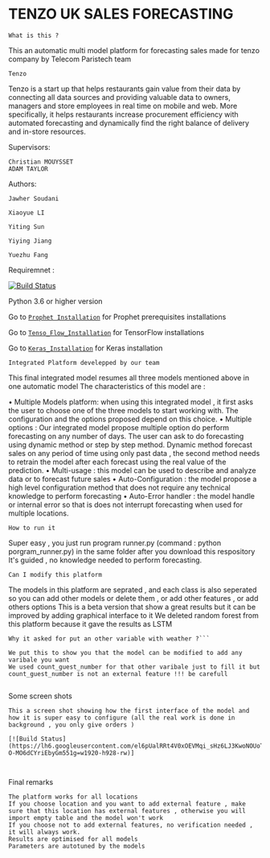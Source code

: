 # TENZO UK SALES FORECASTING

```
What is this ?
```
This an automatic multi model platform for forecasting sales made for tenzo company by Telecom Paristech team

```
Tenzo
```

Tenzo is a start up that helps restaurants gain value from their data by connecting all data
sources and providing valuable data to owners, managers and store employees in real time
on mobile and web. More specifically, it helps restaurants increase procurement efficiency
with automated forecasting and dynamically find the right balance of delivery and in-store
resources.

Supervisors: 
```
Christian MOUYSSET
ADAM TAYLOR
```


Authors: 
```
Jawher Soudani

Xiaoyue LI

Yiting Sun

Yiying Jiang

Yuezhu Fang

```

Requiremnet :


[![Build Status](https://www.gotenzo.com/wp-content/themes/tenzo_new3/img/logo-big.png)](https://www.gotenzo.com/)

Python 3.6 or higher version


Go to [`Prophet Installation`](https://facebook.github.io/prophet/docs/installation.html) for Prophet prerequisites installations

Go to [`Tenso_Flow_Installation`](https://www.tensorflow.org/install/) for TensorFlow installations

Go to [`Keras_Installation`](https://keras.io/) for Keras installation



```
Integrated Platform develepped by our team
```

This final integrated model resumes all three models mentioned above in one automatic model
The characteristics of this model are :

• Multiple Models platform: when using this integrated model , it first asks the user
to choose one of the three models to start working with. The configuration and the
options proposed depend on this choice.
• Multiple options : Our integrated model propose multiple option do perform forecasting
on any number of days. The user can ask to do forecasting using dynamic method or
step by step method. Dynamic method forecast sales on any period of time using only
past data , the second method needs to retrain the model after each forecast using the
real value of the prediction.
• Multi-usage : this model can be used to describe and analyze data or to forecast future
sales
• Auto-Configuration : the model propose a high level configuration method that does
not require any technical knowledge to perform forecasting
• Auto-Error handler : the model handle or internal error so that is does not interrupt
forecasting when used for multiple locations.

```
How to run it
```

Super easy , you just run program runner.py  (command : python porgram_runner.py) in the same folder after you download this respository
It's guided , no knowledge needed to perform forecasting.

```
Can I modify this platform
```

The models in this platform are seprated , and each class is also seperated so you can add other models or delete them , or add other features , or add others options
This is a beta version that show a great results but it can be improved by adding graphical interface to it
We deleted random forest from this platform because it gave the results as LSTM

```
Why it asked for put an other variable with weather ?```

We put this to show you that the model can be modified to add any varibale you want
We used count_guest_number for that other varibale just to fill it but count_guest_number is not an external feature !!! be carefull


```
Some screen shots
```
This a screen shot showing how the first interface of the model and how it is super easy to configure (all the real work is done in background , you only give orders )

[![Build Status](https://lh6.googleusercontent.com/el6pUalRRt4V0xOEVMqi_sHz6LJ3KwoNOUoTwp_8EaD8bdNFxfZ2ruqLIH-O-MO6dCYriEbyGm551g=w1920-h928-rw)]



```
Final remarks 
```
The platform works for all locations
If you choose location and you want to add external feature , make sure that this location has external features , otherwise you will import empty table and the model won't work
If you choose not to add external features, no verification needed , it will always work.
Results are optimised for all models
Parameters are autotuned by the models
